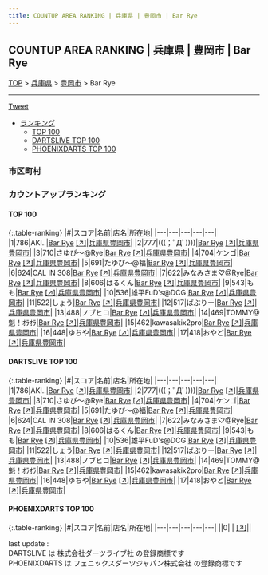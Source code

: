 ```yaml
---
title: COUNTUP AREA RANKING | 兵庫県 | 豊岡市 | Bar Rye
---
```

## COUNTUP AREA RANKING | 兵庫県 | 豊岡市 | Bar Rye

[TOP](/darts/rank/) > [兵庫県](/darts/rank/兵庫県/) > [豊岡市](/darts/rank/兵庫県/豊岡市/) > Bar Rye

___

<a href="https://twitter.com/share?ref_src=twsrc%5Etfw" data-text="COUNTUP AREA RANKING | 兵庫県豊岡市Bar Rye" class="twitter-share-button" data-hashtags="DARTSLIVE,PHOENIXDARTS,darts,ダーツ" data-show-count="false">Tweet</a>

* [ランキング](#カウントアップランキング)
    * [TOP 100](#top-100)
    * [DARTSLIVE TOP 100](#dartslive-top-100)
    * [PHOENIXDARTS TOP 100](#phoenixdarts-top-100)

### 市区町村

<ul>

</ul>

### カウントアップランキング

#### TOP 100



{:.table-ranking}
|#|スコア|名前|店名|所在地|
|---|---|---|---|---|
|1|786|<span class="rank-name-dl">AKI..</span>|<a href="/darts/rank/shops/e5dffdefd9dfcf730d9b047a20a7ba1e.html">Bar Rye</a> <a href="https://search.dartslive.com/jp/shop/e5dffdefd9dfcf730d9b047a20a7ba1e">[↗]</a>|<a href="/darts/rank/兵庫県/豊岡市">兵庫県豊岡市</a>|
|2|777|<span class="rank-name-dl">(((；ﾟДﾟ))))</span>|<a href="/darts/rank/shops/e5dffdefd9dfcf730d9b047a20a7ba1e.html">Bar Rye</a> <a href="https://search.dartslive.com/jp/shop/e5dffdefd9dfcf730d9b047a20a7ba1e">[↗]</a>|<a href="/darts/rank/兵庫県/豊岡市">兵庫県豊岡市</a>|
|3|710|<span class="rank-name-dl">さゆぴ〜@Rye</span>|<a href="/darts/rank/shops/e5dffdefd9dfcf730d9b047a20a7ba1e.html">Bar Rye</a> <a href="https://search.dartslive.com/jp/shop/e5dffdefd9dfcf730d9b047a20a7ba1e">[↗]</a>|<a href="/darts/rank/兵庫県/豊岡市">兵庫県豊岡市</a>|
|4|704|<span class="rank-name-dl">ケンゴ</span>|<a href="/darts/rank/shops/e5dffdefd9dfcf730d9b047a20a7ba1e.html">Bar Rye</a> <a href="https://search.dartslive.com/jp/shop/e5dffdefd9dfcf730d9b047a20a7ba1e">[↗]</a>|<a href="/darts/rank/兵庫県/豊岡市">兵庫県豊岡市</a>|
|5|691|<span class="rank-name-dl">たゆぴ〜@福</span>|<a href="/darts/rank/shops/e5dffdefd9dfcf730d9b047a20a7ba1e.html">Bar Rye</a> <a href="https://search.dartslive.com/jp/shop/e5dffdefd9dfcf730d9b047a20a7ba1e">[↗]</a>|<a href="/darts/rank/兵庫県/豊岡市">兵庫県豊岡市</a>|
|6|624|<span class="rank-name-dl">CAL IN 308</span>|<a href="/darts/rank/shops/e5dffdefd9dfcf730d9b047a20a7ba1e.html">Bar Rye</a> <a href="https://search.dartslive.com/jp/shop/e5dffdefd9dfcf730d9b047a20a7ba1e">[↗]</a>|<a href="/darts/rank/兵庫県/豊岡市">兵庫県豊岡市</a>|
|7|622|<span class="rank-name-dl">みなみさま♡@Rye</span>|<a href="/darts/rank/shops/e5dffdefd9dfcf730d9b047a20a7ba1e.html">Bar Rye</a> <a href="https://search.dartslive.com/jp/shop/e5dffdefd9dfcf730d9b047a20a7ba1e">[↗]</a>|<a href="/darts/rank/兵庫県/豊岡市">兵庫県豊岡市</a>|
|8|606|<span class="rank-name-dl">はるくん</span>|<a href="/darts/rank/shops/e5dffdefd9dfcf730d9b047a20a7ba1e.html">Bar Rye</a> <a href="https://search.dartslive.com/jp/shop/e5dffdefd9dfcf730d9b047a20a7ba1e">[↗]</a>|<a href="/darts/rank/兵庫県/豊岡市">兵庫県豊岡市</a>|
|9|543|<span class="rank-name-dl">もも</span>|<a href="/darts/rank/shops/e5dffdefd9dfcf730d9b047a20a7ba1e.html">Bar Rye</a> <a href="https://search.dartslive.com/jp/shop/e5dffdefd9dfcf730d9b047a20a7ba1e">[↗]</a>|<a href="/darts/rank/兵庫県/豊岡市">兵庫県豊岡市</a>|
|10|536|<span class="rank-name-dl">雄平FuD&#x27;s@DCG</span>|<a href="/darts/rank/shops/e5dffdefd9dfcf730d9b047a20a7ba1e.html">Bar Rye</a> <a href="https://search.dartslive.com/jp/shop/e5dffdefd9dfcf730d9b047a20a7ba1e">[↗]</a>|<a href="/darts/rank/兵庫県/豊岡市">兵庫県豊岡市</a>|
|11|522|<span class="rank-name-dl">しょう</span>|<a href="/darts/rank/shops/e5dffdefd9dfcf730d9b047a20a7ba1e.html">Bar Rye</a> <a href="https://search.dartslive.com/jp/shop/e5dffdefd9dfcf730d9b047a20a7ba1e">[↗]</a>|<a href="/darts/rank/兵庫県/豊岡市">兵庫県豊岡市</a>|
|12|517|<span class="rank-name-dl">ばぶりー</span>|<a href="/darts/rank/shops/e5dffdefd9dfcf730d9b047a20a7ba1e.html">Bar Rye</a> <a href="https://search.dartslive.com/jp/shop/e5dffdefd9dfcf730d9b047a20a7ba1e">[↗]</a>|<a href="/darts/rank/兵庫県/豊岡市">兵庫県豊岡市</a>|
|13|488|<span class="rank-name-dl">ノブヒコ</span>|<a href="/darts/rank/shops/e5dffdefd9dfcf730d9b047a20a7ba1e.html">Bar Rye</a> <a href="https://search.dartslive.com/jp/shop/e5dffdefd9dfcf730d9b047a20a7ba1e">[↗]</a>|<a href="/darts/rank/兵庫県/豊岡市">兵庫県豊岡市</a>|
|14|469|<span class="rank-name-dl">TOMMY@魁！ｵﾗｵﾗ</span>|<a href="/darts/rank/shops/e5dffdefd9dfcf730d9b047a20a7ba1e.html">Bar Rye</a> <a href="https://search.dartslive.com/jp/shop/e5dffdefd9dfcf730d9b047a20a7ba1e">[↗]</a>|<a href="/darts/rank/兵庫県/豊岡市">兵庫県豊岡市</a>|
|15|462|<span class="rank-name-dl">kawasakix2pro</span>|<a href="/darts/rank/shops/e5dffdefd9dfcf730d9b047a20a7ba1e.html">Bar Rye</a> <a href="https://search.dartslive.com/jp/shop/e5dffdefd9dfcf730d9b047a20a7ba1e">[↗]</a>|<a href="/darts/rank/兵庫県/豊岡市">兵庫県豊岡市</a>|
|16|448|<span class="rank-name-dl">ゆちや</span>|<a href="/darts/rank/shops/e5dffdefd9dfcf730d9b047a20a7ba1e.html">Bar Rye</a> <a href="https://search.dartslive.com/jp/shop/e5dffdefd9dfcf730d9b047a20a7ba1e">[↗]</a>|<a href="/darts/rank/兵庫県/豊岡市">兵庫県豊岡市</a>|
|17|418|<span class="rank-name-dl">おやど</span>|<a href="/darts/rank/shops/e5dffdefd9dfcf730d9b047a20a7ba1e.html">Bar Rye</a> <a href="https://search.dartslive.com/jp/shop/e5dffdefd9dfcf730d9b047a20a7ba1e">[↗]</a>|<a href="/darts/rank/兵庫県/豊岡市">兵庫県豊岡市</a>|


#### DARTSLIVE TOP 100



{:.table-ranking}
|#|スコア|名前|店名|所在地|
|---|---|---|---|---|
|1|786|<span class="rank-name-dl">AKI..</span>|<a href="/darts/rank/shops/e5dffdefd9dfcf730d9b047a20a7ba1e.html">Bar Rye</a> <a href="https://search.dartslive.com/jp/shop/e5dffdefd9dfcf730d9b047a20a7ba1e">[↗]</a>|<a href="/darts/rank/兵庫県/豊岡市">兵庫県豊岡市</a>|
|2|777|<span class="rank-name-dl">(((；ﾟДﾟ))))</span>|<a href="/darts/rank/shops/e5dffdefd9dfcf730d9b047a20a7ba1e.html">Bar Rye</a> <a href="https://search.dartslive.com/jp/shop/e5dffdefd9dfcf730d9b047a20a7ba1e">[↗]</a>|<a href="/darts/rank/兵庫県/豊岡市">兵庫県豊岡市</a>|
|3|710|<span class="rank-name-dl">さゆぴ〜@Rye</span>|<a href="/darts/rank/shops/e5dffdefd9dfcf730d9b047a20a7ba1e.html">Bar Rye</a> <a href="https://search.dartslive.com/jp/shop/e5dffdefd9dfcf730d9b047a20a7ba1e">[↗]</a>|<a href="/darts/rank/兵庫県/豊岡市">兵庫県豊岡市</a>|
|4|704|<span class="rank-name-dl">ケンゴ</span>|<a href="/darts/rank/shops/e5dffdefd9dfcf730d9b047a20a7ba1e.html">Bar Rye</a> <a href="https://search.dartslive.com/jp/shop/e5dffdefd9dfcf730d9b047a20a7ba1e">[↗]</a>|<a href="/darts/rank/兵庫県/豊岡市">兵庫県豊岡市</a>|
|5|691|<span class="rank-name-dl">たゆぴ〜@福</span>|<a href="/darts/rank/shops/e5dffdefd9dfcf730d9b047a20a7ba1e.html">Bar Rye</a> <a href="https://search.dartslive.com/jp/shop/e5dffdefd9dfcf730d9b047a20a7ba1e">[↗]</a>|<a href="/darts/rank/兵庫県/豊岡市">兵庫県豊岡市</a>|
|6|624|<span class="rank-name-dl">CAL IN 308</span>|<a href="/darts/rank/shops/e5dffdefd9dfcf730d9b047a20a7ba1e.html">Bar Rye</a> <a href="https://search.dartslive.com/jp/shop/e5dffdefd9dfcf730d9b047a20a7ba1e">[↗]</a>|<a href="/darts/rank/兵庫県/豊岡市">兵庫県豊岡市</a>|
|7|622|<span class="rank-name-dl">みなみさま♡@Rye</span>|<a href="/darts/rank/shops/e5dffdefd9dfcf730d9b047a20a7ba1e.html">Bar Rye</a> <a href="https://search.dartslive.com/jp/shop/e5dffdefd9dfcf730d9b047a20a7ba1e">[↗]</a>|<a href="/darts/rank/兵庫県/豊岡市">兵庫県豊岡市</a>|
|8|606|<span class="rank-name-dl">はるくん</span>|<a href="/darts/rank/shops/e5dffdefd9dfcf730d9b047a20a7ba1e.html">Bar Rye</a> <a href="https://search.dartslive.com/jp/shop/e5dffdefd9dfcf730d9b047a20a7ba1e">[↗]</a>|<a href="/darts/rank/兵庫県/豊岡市">兵庫県豊岡市</a>|
|9|543|<span class="rank-name-dl">もも</span>|<a href="/darts/rank/shops/e5dffdefd9dfcf730d9b047a20a7ba1e.html">Bar Rye</a> <a href="https://search.dartslive.com/jp/shop/e5dffdefd9dfcf730d9b047a20a7ba1e">[↗]</a>|<a href="/darts/rank/兵庫県/豊岡市">兵庫県豊岡市</a>|
|10|536|<span class="rank-name-dl">雄平FuD&#x27;s@DCG</span>|<a href="/darts/rank/shops/e5dffdefd9dfcf730d9b047a20a7ba1e.html">Bar Rye</a> <a href="https://search.dartslive.com/jp/shop/e5dffdefd9dfcf730d9b047a20a7ba1e">[↗]</a>|<a href="/darts/rank/兵庫県/豊岡市">兵庫県豊岡市</a>|
|11|522|<span class="rank-name-dl">しょう</span>|<a href="/darts/rank/shops/e5dffdefd9dfcf730d9b047a20a7ba1e.html">Bar Rye</a> <a href="https://search.dartslive.com/jp/shop/e5dffdefd9dfcf730d9b047a20a7ba1e">[↗]</a>|<a href="/darts/rank/兵庫県/豊岡市">兵庫県豊岡市</a>|
|12|517|<span class="rank-name-dl">ばぶりー</span>|<a href="/darts/rank/shops/e5dffdefd9dfcf730d9b047a20a7ba1e.html">Bar Rye</a> <a href="https://search.dartslive.com/jp/shop/e5dffdefd9dfcf730d9b047a20a7ba1e">[↗]</a>|<a href="/darts/rank/兵庫県/豊岡市">兵庫県豊岡市</a>|
|13|488|<span class="rank-name-dl">ノブヒコ</span>|<a href="/darts/rank/shops/e5dffdefd9dfcf730d9b047a20a7ba1e.html">Bar Rye</a> <a href="https://search.dartslive.com/jp/shop/e5dffdefd9dfcf730d9b047a20a7ba1e">[↗]</a>|<a href="/darts/rank/兵庫県/豊岡市">兵庫県豊岡市</a>|
|14|469|<span class="rank-name-dl">TOMMY@魁！ｵﾗｵﾗ</span>|<a href="/darts/rank/shops/e5dffdefd9dfcf730d9b047a20a7ba1e.html">Bar Rye</a> <a href="https://search.dartslive.com/jp/shop/e5dffdefd9dfcf730d9b047a20a7ba1e">[↗]</a>|<a href="/darts/rank/兵庫県/豊岡市">兵庫県豊岡市</a>|
|15|462|<span class="rank-name-dl">kawasakix2pro</span>|<a href="/darts/rank/shops/e5dffdefd9dfcf730d9b047a20a7ba1e.html">Bar Rye</a> <a href="https://search.dartslive.com/jp/shop/e5dffdefd9dfcf730d9b047a20a7ba1e">[↗]</a>|<a href="/darts/rank/兵庫県/豊岡市">兵庫県豊岡市</a>|
|16|448|<span class="rank-name-dl">ゆちや</span>|<a href="/darts/rank/shops/e5dffdefd9dfcf730d9b047a20a7ba1e.html">Bar Rye</a> <a href="https://search.dartslive.com/jp/shop/e5dffdefd9dfcf730d9b047a20a7ba1e">[↗]</a>|<a href="/darts/rank/兵庫県/豊岡市">兵庫県豊岡市</a>|
|17|418|<span class="rank-name-dl">おやど</span>|<a href="/darts/rank/shops/e5dffdefd9dfcf730d9b047a20a7ba1e.html">Bar Rye</a> <a href="https://search.dartslive.com/jp/shop/e5dffdefd9dfcf730d9b047a20a7ba1e">[↗]</a>|<a href="/darts/rank/兵庫県/豊岡市">兵庫県豊岡市</a>|


#### PHOENIXDARTS TOP 100



{:.table-ranking}
|#|スコア|名前|店名|所在地|
|---|---|---|---|---|
||0|<span class="rank-name-dl"> </span>|<a href="/darts/rank/shops/.html"></a> <a href="">[↗]</a>|<a href="/darts/rank//"></a>|


<div class="footer border-top border-gray-light mt-5 pt-3 text-right text-gray">
    last update : <span style="font-weight: italic" id="foot_last_modified"></span><br />
    DARTSLIVE は 株式会社ダーツライブ社 の登録商標です<br />
    PHOENIXDARTS は フェニックスダーツジャパン株式会社 の登録商標です<br />
</div>

<script src="https://cdnjs.cloudflare.com/ajax/libs/jquery.tablesorter/2.31.3/js/jquery.tablesorter.min.js" integrity="sha512-qzgd5cYSZcosqpzpn7zF2ZId8f/8CHmFKZ8j7mU4OUXTNRd5g+ZHBPsgKEwoqxCtdQvExE5LprwwPAgoicguNg==" crossorigin="anonymous" referrerpolicy="no-referrer"></script>
<link rel="stylesheet" href="https://cdnjs.cloudflare.com/ajax/libs/jquery.tablesorter/2.31.3/css/theme.default.min.css" integrity="sha512-wghhOJkjQX0Lh3NSWvNKeZ0ZpNn+SPVXX1Qyc9OCaogADktxrBiBdKGDoqVUOyhStvMBmJQ8ZdMHiR3wuEq8+w==" crossorigin="anonymous" referrerpolicy="no-referrer" />
<script>
$(function() {
    $(".table-ranking").tablesorter({sortList:[[0, 0]]});
    $("#foot_last_modified").text(formatDate(new Date(document.lastModified), 'yyyy-MM-dd HH:mm:ss'));
});
</script>

<script async src="https://platform.twitter.com/widgets.js" charset="utf-8"></script>